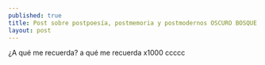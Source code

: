 ```yaml
---
published: true
title: Post sobre postpoesía, postmemoria y postmodernos OSCURO BOSQUE OSCURO
layout: post
---
```

¿A qué me recuerda? a qué me recuerda x1000
ccccc